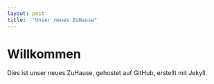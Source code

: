 ```yaml
---
layout: post
title:  "Unser neues ZuHause"
---
```

# Willkommen

Dies ist unser neues ZuHause, gehostet auf GitHub, erstellt mit Jekyll.
